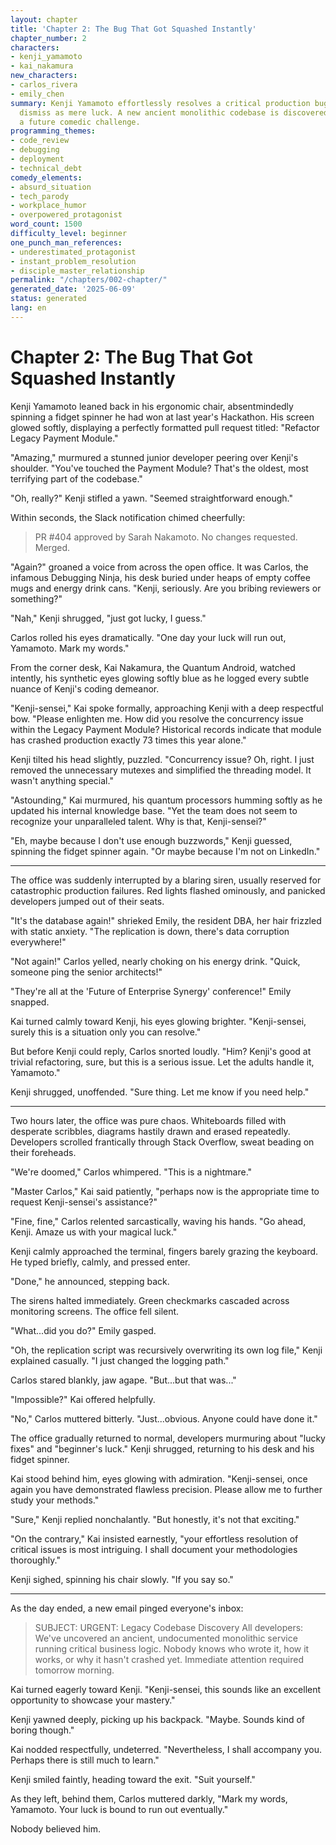 ```yaml
---
layout: chapter
title: 'Chapter 2: The Bug That Got Squashed Instantly'
chapter_number: 2
characters:
- kenji_yamamoto
- kai_nakamura
new_characters:
- carlos_rivera
- emily_chen
summary: Kenji Yamamoto effortlessly resolves a critical production bug, which colleagues
  dismiss as mere luck. A new ancient monolithic codebase is discovered, setting up
  a future comedic challenge.
programming_themes:
- code_review
- debugging
- deployment
- technical_debt
comedy_elements:
- absurd_situation
- tech_parody
- workplace_humor
- overpowered_protagonist
word_count: 1500
difficulty_level: beginner
one_punch_man_references:
- underestimated_protagonist
- instant_problem_resolution
- disciple_master_relationship
permalink: "/chapters/002-chapter/"
generated_date: '2025-06-09'
status: generated
lang: en
---
```


# Chapter 2: The Bug That Got Squashed Instantly

Kenji Yamamoto leaned back in his ergonomic chair, absentmindedly spinning a fidget spinner he had won at last year's Hackathon. His screen glowed softly, displaying a perfectly formatted pull request titled: "Refactor Legacy Payment Module."

"Amazing," murmured a stunned junior developer peering over Kenji's shoulder. "You've touched the Payment Module? That's the oldest, most terrifying part of the codebase."

"Oh, really?" Kenji stifled a yawn. "Seemed straightforward enough."

Within seconds, the Slack notification chimed cheerfully:

> PR #404 approved by Sarah Nakamoto. No changes requested. Merged.

"Again?" groaned a voice from across the open office. It was Carlos, the infamous Debugging Ninja, his desk buried under heaps of empty coffee mugs and energy drink cans. "Kenji, seriously. Are you bribing reviewers or something?"

"Nah," Kenji shrugged, "just got lucky, I guess."

Carlos rolled his eyes dramatically. "One day your luck will run out, Yamamoto. Mark my words."

From the corner desk, Kai Nakamura, the Quantum Android, watched intently, his synthetic eyes glowing softly blue as he logged every subtle nuance of Kenji's coding demeanor.

"Kenji-sensei," Kai spoke formally, approaching Kenji with a deep respectful bow. "Please enlighten me. How did you resolve the concurrency issue within the Legacy Payment Module? Historical records indicate that module has crashed production exactly 73 times this year alone."

Kenji tilted his head slightly, puzzled. "Concurrency issue? Oh, right. I just removed the unnecessary mutexes and simplified the threading model. It wasn't anything special."

"Astounding," Kai murmured, his quantum processors humming softly as he updated his internal knowledge base. "Yet the team does not seem to recognize your unparalleled talent. Why is that, Kenji-sensei?"

"Eh, maybe because I don't use enough buzzwords," Kenji guessed, spinning the fidget spinner again. "Or maybe because I'm not on LinkedIn."

---

The office was suddenly interrupted by a blaring siren, usually reserved for catastrophic production failures. Red lights flashed ominously, and panicked developers jumped out of their seats.

"It's the database again!" shrieked Emily, the resident DBA, her hair frizzled with static anxiety. "The replication is down, there's data corruption everywhere!"

"Not again!" Carlos yelled, nearly choking on his energy drink. "Quick, someone ping the senior architects!"

"They're all at the 'Future of Enterprise Synergy' conference!" Emily snapped.

Kai turned calmly toward Kenji, his eyes glowing brighter. "Kenji-sensei, surely this is a situation only you can resolve."

But before Kenji could reply, Carlos snorted loudly. "Him? Kenji's good at trivial refactoring, sure, but this is a serious issue. Let the adults handle it, Yamamoto."

Kenji shrugged, unoffended. "Sure thing. Let me know if you need help."

---

Two hours later, the office was pure chaos. Whiteboards filled with desperate scribbles, diagrams hastily drawn and erased repeatedly. Developers scrolled frantically through Stack Overflow, sweat beading on their foreheads.

"We're doomed," Carlos whimpered. "This is a nightmare."

"Master Carlos," Kai said patiently, "perhaps now is the appropriate time to request Kenji-sensei's assistance?"

"Fine, fine," Carlos relented sarcastically, waving his hands. "Go ahead, Kenji. Amaze us with your magical luck."

Kenji calmly approached the terminal, fingers barely grazing the keyboard. He typed briefly, calmly, and pressed enter.

"Done," he announced, stepping back.

The sirens halted immediately. Green checkmarks cascaded across monitoring screens. The office fell silent.

"What...did you do?" Emily gasped.

"Oh, the replication script was recursively overwriting its own log file," Kenji explained casually. "I just changed the logging path."

Carlos stared blankly, jaw agape. "But...but that was..."

"Impossible?" Kai offered helpfully.

"No," Carlos muttered bitterly. "Just...obvious. Anyone could have done it."

The office gradually returned to normal, developers murmuring about "lucky fixes" and "beginner's luck." Kenji shrugged, returning to his desk and his fidget spinner.

Kai stood behind him, eyes glowing with admiration. "Kenji-sensei, once again you have demonstrated flawless precision. Please allow me to further study your methods."

"Sure," Kenji replied nonchalantly. "But honestly, it's not that exciting."

"On the contrary," Kai insisted earnestly, "your effortless resolution of critical issues is most intriguing. I shall document your methodologies thoroughly."

Kenji sighed, spinning his chair slowly. "If you say so."

---

As the day ended, a new email pinged everyone's inbox:

> SUBJECT: URGENT: Legacy Codebase Discovery
> All developers:
> We've uncovered an ancient, undocumented monolithic service running critical business logic. Nobody knows who wrote it, how it works, or why it hasn't crashed yet. Immediate attention required tomorrow morning.

Kai turned eagerly toward Kenji. "Kenji-sensei, this sounds like an excellent opportunity to showcase your mastery."

Kenji yawned deeply, picking up his backpack. "Maybe. Sounds kind of boring though."

Kai nodded respectfully, undeterred. "Nevertheless, I shall accompany you. Perhaps there is still much to learn."

Kenji smiled faintly, heading toward the exit. "Suit yourself."

As they left, behind them, Carlos muttered darkly, "Mark my words, Yamamoto. Your luck is bound to run out eventually."

Nobody believed him.

